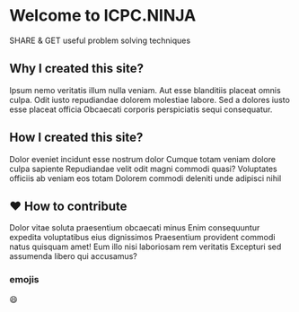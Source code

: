 # Welcome to ICPC.NINJA
SHARE & GET useful problem solving techniques

## Why I created this site? 
Ipsum nemo veritatis illum nulla veniam. Aut esse blanditiis placeat omnis culpa. Odit iusto repudiandae dolorem molestiae labore. Sed a dolores iusto esse placeat officia Obcaecati corporis perspiciatis sequi consequatur.

## How I created this site?
Dolor eveniet incidunt esse nostrum dolor Cumque totam veniam dolore culpa sapiente Repudiandae velit odit magni commodi quasi? Voluptates officiis ab veniam eos totam Dolorem commodi deleniti unde adipisci nihil

## :heart: How to contribute
Dolor vitae soluta praesentium obcaecati minus Enim consequuntur expedita voluptatibus eius dignissimos Praesentium provident commodi natus quisquam amet! Eum illo nisi laboriosam rem veritatis Excepturi sed assumenda libero qui accusamus?

### emojis
:smile:

